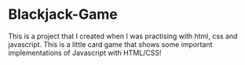 # Blackjack-Game
This is a project that I created when I was practising with html, css and javascript. This is a little card game that shows some important implementations of Javascript with HTML/CSS!
